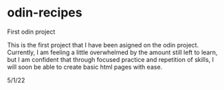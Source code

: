 # odin-recipes
First odin project

This is the first project that I have been asigned on the odin project. Currently, I am feeling a little overwhelmed by the amount
still left to learn, but I am confident that through focused practice and repetition of skills, I will soon be able to create basic
html pages with ease.

5/1/22
